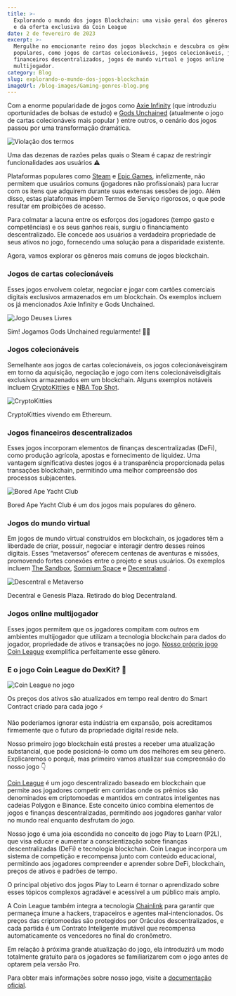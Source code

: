 ```yaml
---
title: >-
  Explorando o mundo dos jogos Blockchain: uma visão geral dos gêneros populares
  e da oferta exclusiva da Coin League
date: 2 de fevereiro de 2023
excerpt: >-
  Mergulhe no emocionante reino dos jogos blockchain e descubra os gêneros mais
  populares, como jogos de cartas colecionáveis, jogos colecionáveis, jogos
  financeiros descentralizados, jogos de mundo virtual e jogos online
  multijogador.
category: Blog
slug: explorando-o-mundo-dos-jogos-blockchain
imageUrl: /blog-images/Gaming-genres-blog.png
---
```

Com a enorme popularidade de jogos como [Axie Infinity](https://axieinfinity.com/) (que introduziu oportunidades de bolsas de estudo) e [Gods Unchained](https://godsunchained.com/) (atualmente o jogo de cartas colecionáveis ​​mais popular ) entre outros, o cenário dos jogos passou por uma transformação dramática.

![Violação dos termos](/blog-images/image-18.png)

Uma das dezenas de razões pelas quais o Steam é capaz de restringir funcionalidades aos usuários ⚠

Plataformas populares como [Steam](https://store.steampowered.com/) e [Epic Games](https://www.epicgames.com/site/en-US/home), infelizmente, não permitem que usuários comuns (jogadores não profissionais) para lucrar com os itens que adquirem durante suas extensas sessões de jogo. Além disso, estas plataformas impõem Termos de Serviço rigorosos, o que pode resultar em proibições de acesso.

Para colmatar a lacuna entre os esforços dos jogadores (tempo gasto e competências) e os seus ganhos reais, surgiu o financiamento descentralizado. Ele concede aos usuários a verdadeira propriedade de seus ativos no jogo, fornecendo uma solução para a disparidade existente.

Agora, vamos explorar os gêneros mais comuns de jogos blockchain.

### Jogos de cartas colecionáveis

Esses jogos envolvem coletar, negociar e jogar com cartões comerciais digitais exclusivos armazenados em um blockchain. Os exemplos incluem os já mencionados Axie Infinity e Gods Unchained.

![Jogo Deuses Livres](/blog-images/gods-30_10_2022-12_52_41-a.-m..png)

Sim! Jogamos Gods Unchained regularmente! 🧙‍♂️

### Jogos colecionáveis

Semelhante aos jogos de cartas colecionáveis, os jogos colecionáveis ​​giram em torno da aquisição, negociação e jogo com itens colecionáveis ​​digitais exclusivos armazenados em um blockchain. Alguns exemplos notáveis ​​incluem [CryptoKitties](https://www.cryptokitties.co/) e [NBA Top Shot](https://nbatopshot.com/).

![CryptoKitties](/blog-images/image-19.png)

CryptoKitties vivendo em Ethereum.

### Jogos financeiros descentralizados

Esses jogos incorporam elementos de finanças descentralizadas (DeFi), como produção agrícola, apostas e fornecimento de liquidez. Uma vantagem significativa destes jogos é a transparência proporcionada pelas transações blockchain, permitindo uma melhor compreensão dos processos subjacentes.

![Bored Ape Yacht Club](/blog-images/image-23.png)

Bored Ape Yacht Club é um dos jogos mais populares do gênero.

### Jogos do mundo virtual

Em jogos de mundo virtual construídos em blockchain, os jogadores têm a liberdade de criar, possuir, negociar e interagir dentro desses reinos digitais. Esses “metaversos” oferecem centenas de aventuras e missões, promovendo fortes conexões entre o projeto e seus usuários. Os exemplos incluem [The Sandbox](https://www.sandbox.game/en/), [Somnium Space](https://somniumspace.com/) e [Decentraland](https://decentraland.org/) .

![Descentral e Metaverso](/blog-images/image-24.png)

Decentral e Genesis Plaza. Retirado do blog Decentraland.

### Jogos online multijogador

Esses jogos permitem que os jogadores compitam com outros em ambientes multijogador que utilizam a tecnologia blockchain para dados do jogador, propriedade de ativos e transações no jogo. [Nosso próprio jogo Coin League](https://coinleague.com/) exemplifica perfeitamente esse gênero.

### E o jogo Coin League do DexKit? 🤔

![Coin League no jogo](/blog-images/coin_league_race-2.png)

Os preços dos ativos são atualizados em tempo real dentro do Smart Contract criado para cada jogo ⚡

Não poderíamos ignorar esta indústria em expansão, pois acreditamos firmemente que o futuro da propriedade digital reside nela.

Nosso primeiro jogo blockchain está prestes a receber uma atualização substancial, que pode posicioná-lo como um dos melhores em seu gênero. Explicaremos o porquê, mas primeiro vamos atualizar sua compreensão do nosso jogo 👇

[Coin League](https://coinleague.com) é um jogo descentralizado baseado em blockchain que permite aos jogadores competir em corridas onde os prêmios são denominados em criptomoedas e mantidos em contratos inteligentes nas cadeias Polygon e Binance. Este conceito único combina elementos de jogos e finanças descentralizadas, permitindo aos jogadores ganhar valor no mundo real enquanto desfrutam do jogo.

Nosso jogo é uma joia escondida no conceito de jogo Play to Learn (P2L), que visa educar e aumentar a conscientização sobre finanças descentralizadas (DeFi) e tecnologia blockchain. Coin League incorpora um sistema de competição e recompensa junto com conteúdo educacional, permitindo aos jogadores compreender e aprender sobre DeFi, blockchain, preços de ativos e padrões de tempo.

O principal objetivo dos jogos Play to Learn é tornar o aprendizado sobre esses tópicos complexos agradável e acessível a um público mais amplo.

A Coin League também integra a tecnologia [Chainlink](https://chain.link) para garantir que permaneça imune a hackers, trapaceiros e agentes mal-intencionados. Os preços das criptomoedas são protegidos por Oráculos descentralizados, e cada partida é um Contrato Inteligente imutável que recompensa automaticamente os vencedores no final do cronômetro.

Em relação à próxima grande atualização do jogo, ela introduzirá um modo totalmente gratuito para os jogadores se familiarizarem com o jogo antes de optarem pela versão Pro.

Para obter mais informações sobre nosso jogo, visite a [documentação oficial](https://docs.dexkit.com/).
